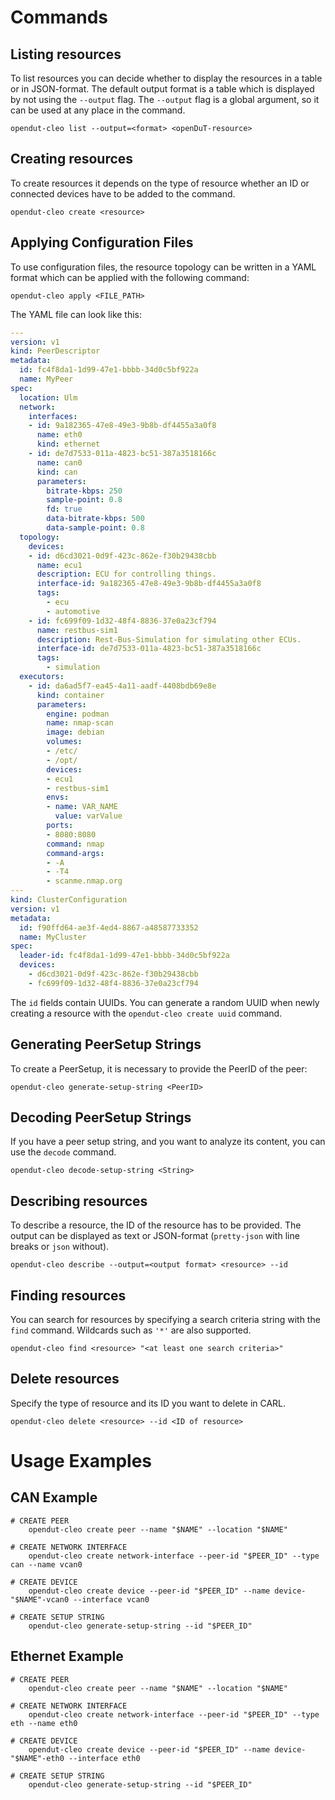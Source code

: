 # Commands

## Listing resources

To list resources you can decide whether to display the resources in a table or in JSON-format.
The default output format is a table which is displayed by not using the `--output` flag.
The `--output` flag is a global argument, so it can be used at any place in the command.

    opendut-cleo list --output=<format> <openDuT-resource>

## Creating resources

To create resources it depends on the type of resource whether an ID or connected devices have to be added to the command.

    opendut-cleo create <resource>

## Applying Configuration Files

To use configuration files, the resource topology can be written in a YAML format which can be applied with the following command:

    opendut-cleo apply <FILE_PATH>

The YAML file can look like this:

```yaml
---
version: v1
kind: PeerDescriptor
metadata:
  id: fc4f8da1-1d99-47e1-bbbb-34d0c5bf922a
  name: MyPeer
spec:
  location: Ulm
  network:
    interfaces:
    - id: 9a182365-47e8-49e3-9b8b-df4455a3a0f8
      name: eth0
      kind: ethernet
    - id: de7d7533-011a-4823-bc51-387a3518166c
      name: can0
      kind: can
      parameters:
        bitrate-kbps: 250
        sample-point: 0.8
        fd: true
        data-bitrate-kbps: 500
        data-sample-point: 0.8
  topology:
    devices:
    - id: d6cd3021-0d9f-423c-862e-f30b29438cbb
      name: ecu1
      description: ECU for controlling things.
      interface-id: 9a182365-47e8-49e3-9b8b-df4455a3a0f8
      tags:
        - ecu
        - automotive
    - id: fc699f09-1d32-48f4-8836-37e0a23cf794
      name: restbus-sim1
      description: Rest-Bus-Simulation for simulating other ECUs.
      interface-id: de7d7533-011a-4823-bc51-387a3518166c
      tags:
        - simulation
  executors:
    - id: da6ad5f7-ea45-4a11-aadf-4408bdb69e8e
      kind: container
      parameters:
        engine: podman
        name: nmap-scan
        image: debian
        volumes:
        - /etc/
        - /opt/
        devices:
        - ecu1
        - restbus-sim1
        envs:
        - name: VAR_NAME
          value: varValue
        ports:
        - 8080:8080
        command: nmap
        command-args:
        - -A
        - -T4
        - scanme.nmap.org
---
kind: ClusterConfiguration
version: v1
metadata:
  id: f90ffd64-ae3f-4ed4-8867-a48587733352
  name: MyCluster
spec:
  leader-id: fc4f8da1-1d99-47e1-bbbb-34d0c5bf922a
  devices:
    - d6cd3021-0d9f-423c-862e-f30b29438cbb
    - fc699f09-1d32-48f4-8836-37e0a23cf794

```

The `id` fields contain UUIDs. You can generate a random UUID when newly creating a resource with the `opendut-cleo create uuid` command.


## Generating PeerSetup Strings

To create a PeerSetup, it is necessary to provide the PeerID of the peer:

    opendut-cleo generate-setup-string <PeerID>

## Decoding PeerSetup Strings

If you have a peer setup string, and you want to analyze its content, you can use the `decode` command.  

    opendut-cleo decode-setup-string <String>

## Describing resources

To describe a resource, the ID of the resource has to be provided. The output can be displayed as text or JSON-format (`pretty-json` with line breaks or `json` without).

    opendut-cleo describe --output=<output format> <resource> --id

## Finding resources

You can search for resources by specifying a search criteria string with the `find` command. Wildcards such as `'*'` are also supported.

    opendut-cleo find <resource> "<at least one search criteria>"

## Delete resources

Specify the type of resource and its ID you want to delete in CARL.

    opendut-cleo delete <resource> --id <ID of resource>

# Usage Examples
## CAN Example
    # CREATE PEER
        opendut-cleo create peer --name "$NAME" --location "$NAME"

	# CREATE NETWORK INTERFACE
	    opendut-cleo create network-interface --peer-id "$PEER_ID" --type can --name vcan0

	# CREATE DEVICE
	    opendut-cleo create device --peer-id "$PEER_ID" --name device-"$NAME"-vcan0 --interface vcan0 

	# CREATE SETUP STRING
	    opendut-cleo generate-setup-string --id "$PEER_ID"

## Ethernet Example
    # CREATE PEER
        opendut-cleo create peer --name "$NAME" --location "$NAME"

	# CREATE NETWORK INTERFACE
	    opendut-cleo create network-interface --peer-id "$PEER_ID" --type eth --name eth0

	# CREATE DEVICE
	    opendut-cleo create device --peer-id "$PEER_ID" --name device-"$NAME"-eth0 --interface eth0 

	# CREATE SETUP STRING
	    opendut-cleo generate-setup-string --id "$PEER_ID"
